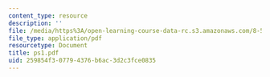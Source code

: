 ```yaml
---
content_type: resource
description: ''
file: /media/https%3A/open-learning-course-data-rc.s3.amazonaws.com/8-514-strongly-correlated-systems-in-condensed-matter-physics-fall-2003/259854f307794376b6ac3d2c3fce0835_ps1.pdf
file_type: application/pdf
resourcetype: Document
title: ps1.pdf
uid: 259854f3-0779-4376-b6ac-3d2c3fce0835
---
```

